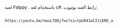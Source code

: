 لعبه Falppy .
باستخدام لغه c#. 
رابط العبه يوتيوب: 
 
                                                                             
                                                                             https://youtu.be/nwuLfQOjfws?si=tpU841wC21iERE_a
